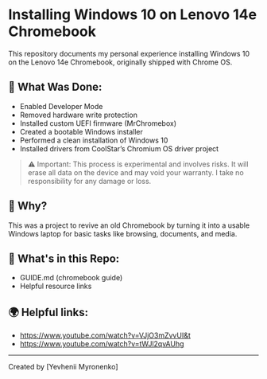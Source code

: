 # Installing Windows 10 on Lenovo 14e Chromebook

This repository documents my personal experience installing Windows 10 on the Lenovo 14e Chromebook, originally shipped with Chrome OS.

## 🔧 What Was Done:
- Enabled Developer Mode
- Removed hardware write protection
- Installed custom UEFI firmware (MrChromebox)
- Created a bootable Windows installer
- Performed a clean installation of Windows 10
- Installed drivers from CoolStar’s Chromium OS driver project

> ⚠️ Important: This process is experimental and involves risks. It will erase all data on the device and may void your warranty. I take no responsibility for any damage or loss.

## 🧠 Why?
This was a project to revive an old Chromebook by turning it into a usable Windows laptop for basic tasks like browsing, documents, and media.

## 📂 What's in this Repo:
- GUIDE.md (chromebook guide)
- Helpful resource links

## 🌍 Helpful links:
- https://www.youtube.com/watch?v=VJjO3mZvvUI&t
- https://www.youtube.com/watch?v=tWJl2qvAUhg

---

Created by [Yevhenii Myronenko]

